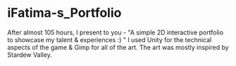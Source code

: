 # iFatima-s_Portfolio
After almost 105 hours, I present to you - "A simple 2D interactive portfolio to showcase my talent &amp; experiences :) "  I used Unity for the technical aspects of the game &amp; Gimp for all of the art. The art was mostly inspired by Stardew Valley.
